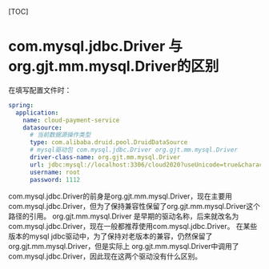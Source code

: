 [TOC]

# com.mysql.jdbc.Driver 与 org.gjt.mm.mysql.Driver的区别

在填写配置文件时：
```yml
spring:
  application:
    name: cloud-payment-service
    datasource:
      # 当前数据源操作类型
      type: com.alibaba.druid.pool.DruidDataSource
      # mysql驱动包 com.mysql.jdbc.Driver org.gjt.mm.mysql.Driver
      driver-class-name: org.gjt.mm.mysql.Driver
      url: jdbc:mysql://localhost:3306/cloud2020?useUnicode=true&characterEncoding=utf-8&useSSL=false
      username: root
      password: 1112
```

com.mysql.jdbc.Driver的前身是org.gjt.mm.mysql.Driver，现在主要用com.mysql.jdbc.Driver，但为了保持兼容性保留了org.gjt.mm.mysql.Driver这个路径的引用。
org.gjt.mm.mysql.Driver 是早期的驱动名称，后来就改名为com.mysql.jdbc.Driver，现在一般都推荐使用com.mysql.jdbc.Driver。
在某些版本的mysql jdbc驱动中，为了保持对老版本的兼容，仍然保留了org.gjt.mm.mysql.Driver，但是实际上 org.gjt.mm.mysql.Driver中调用了com.mysql.jdbc.Driver，因此现在这两个驱动没有什么区别。



